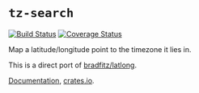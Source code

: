 # `tz-search`

[![Build Status](https://travis-ci.org/huonw/tz-search.png)](https://travis-ci.org/huonw/tz-search) [![Coverage Status](https://coveralls.io/repos/huonw/tz-search/badge.svg?branch=master)](https://coveralls.io/r/huonw/tz-search?branch=master)

Map a latitude/longitude point to the timezone it lies in.

This is a direct port of
[bradfitz/latlong](https://github.com/bradfitz/latlong).

[Documentation](http://huonw.github.io/tz-search/tz_search),
[crates.io](https://crates.io/crates/tz-search).
